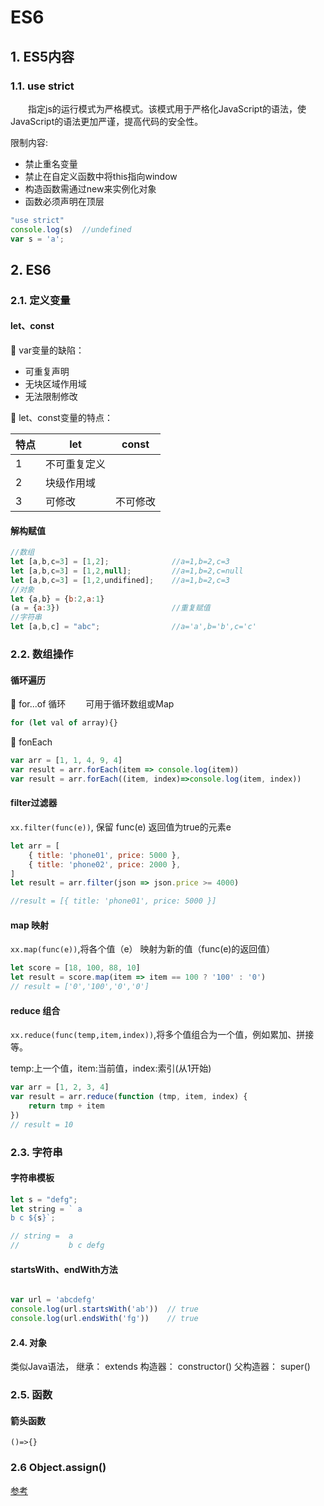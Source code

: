 # ES6

## 1. ES5内容

### 1.1. use strict

&emsp;&emsp;指定js的运行模式为严格模式。该模式用于严格化JavaScript的语法，使JavaScript的语法更加严谨，提高代码的安全性。

限制内容:

- 禁止重名变量
- 禁止在自定义函数中将this指向window
- 构造函数需通过new来实例化对象
- 函数必须声明在顶层

```js
"use strict"
console.log(s)  //undefined
var s = 'a';

```

## 2. ES6

### 2.1. 定义变量

#### let、const

🔹 var变量的缺陷：

- 可重复声明
- 无块区域作用域
- 无法限制修改

🔹 let、const变量的特点：

|特点|let|const|
|-|-|-|
|1|不可重复定义||
|2|块级作用域|
|3|可修改|不可修改|

#### 解构赋值

```js
//数组
let [a,b,c=3] = [1,2];              //a=1,b=2,c=3
let [a,b,c=3] = [1,2,null];         //a=1,b=2,c=null
let [a,b,c=3] = [1,2,undifined];    //a=1,b=2,c=3
//对象
let {a,b} = {b:2,a:1}
(a = {a:3})                         //重复赋值
//字符串
let [a,b,c] = "abc";                //a='a',b='b',c='c'
```

### 2.2. 数组操作

#### 循环遍历

🔹 for...of 循环
&emsp;&emsp;可用于循环数组或Map

```js
for (let val of array){}
```

🔹 fonEach

```js
var arr = [1, 1, 4, 9, 4]
var result = arr.forEach(item => console.log(item))
var result = arr.forEach((item, index)=>console.log(item, index))
```

#### filter过滤器

`xx.filter(func(e))`, 保留 func(e) 返回值为true的元素e

```js
let arr = [
    { title: 'phone01', price: 5000 },
    { title: 'phone02', price: 2000 },
]
let result = arr.filter(json => json.price >= 4000)

//result = [{ title: 'phone01', price: 5000 }]

```

#### map 映射

`xx.map(func(e))`,将各个值（e） 映射为新的值（func(e)的返回值）

```js
let score = [18, 100, 88, 10]
let result = score.map(item => item == 100 ? '100' : '0')
// result = ['0','100','0','0']

```

#### reduce 组合

`xx.reduce(func(temp,item,index))`,将多个值组合为一个值，例如累加、拼接等。

temp:上一个值，item:当前值，index:索引(从1开始)

```js
var arr = [1, 2, 3, 4]
var result = arr.reduce(function (tmp, item, index) {
    return tmp + item
})
// result = 10

```

### 2.3. 字符串

#### 字符串模板

```js
let s = "defg";
let string = ` a
b c ${s}`;

// string =  a
//           b c defg
```

#### startsWith、endWith方法

```js

var url = 'abcdefg'
console.log(url.startsWith('ab'))  // true
console.log(url.endsWith('fg'))    // true
```

#### 2.4. 对象

类似Java语法，
继承：  extends
构造器： constructor()
父构造器： super()

### 2.5. 函数

#### 箭头函数

```
()=>{}
```

### 2.6 Object.assign()

[参考](https://blog.csdn.net/qq_30100043/article/details/53422657)